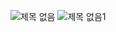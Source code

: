 ![제목 없음](https://user-images.githubusercontent.com/110793635/192679271-9ceb084a-c069-4c48-ad0a-9f143a9bf6ad.png)
![제목 없음1](https://user-images.githubusercontent.com/110793635/192679279-c7a23cfa-5f90-47c6-963e-9f51d98da118.png)
